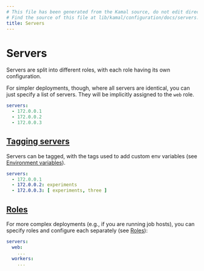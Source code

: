 ```yaml
---
# This file has been generated from the Kamal source, do not edit directly.
# Find the source of this file at lib/kamal/configuration/docs/servers.yml in the Kamal repository.
title: Servers
---
```


# Servers

Servers are split into different roles, with each role having its own configuration.

For simpler deployments, though, where all servers are identical, you can just specify a list of servers.
They will be implicitly assigned to the `web` role.

```yaml
servers:
  - 172.0.0.1
  - 172.0.0.2
  - 172.0.0.3
```

## [Tagging servers](#tagging-servers)

Servers can be tagged, with the tags used to add custom env variables (see [Environment variables](../environment-variables)).

```yaml
servers:
  - 172.0.0.1
  - 172.0.0.2: experiments
  - 172.0.0.3: [ experiments, three ]
```

## [Roles](#roles)

For more complex deployments (e.g., if you are running job hosts), you can specify roles and configure each separately (see [Roles](../roles)):

```yaml
servers:
  web:
    ...
  workers:
    ...
```

